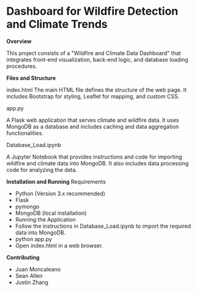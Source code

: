 # Dashboard for Wildfire Detection and Climate Trends
**Overview**

This project consists of a "Wildfire and Climate Data Dashboard" that integrates front-end visualization, back-end logic, and database loading procedures.

**Files and Structure**

index.html
The main HTML file defines the structure of the web page. It includes Bootstrap for styling, Leaflet for mapping, and custom CSS.

app.py

A Flask web application that serves climate and wildfire data. It uses MongoDB as a database and includes caching and data aggregation functionalities.

Database_Load.ipynb

A Jupyter Notebook that provides instructions and code for importing wildfire and climate data into MongoDB. It also includes data processing code for analyzing the data.

**Installation and Running**
Requirements

* Python (Version 3.x recommended)
* Flask
* pymongo
* MongoDB (local installation)
* Running the Application
* Follow the instructions in Database_Load.ipynb to import the required data into MongoDB.
* python app.py
* Open index.html in a web browser.

**Contributing**

* Juan Moncaleano
* Sean Allen
* Justin Zhang
